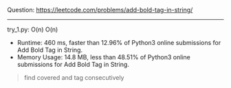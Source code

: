 Question: https://leetcode.com/problems/add-bold-tag-in-string/

---

try_1.py: O(n) O(n)

* Runtime: 460 ms, faster than 12.96% of Python3 online submissions for Add Bold Tag in String.
* Memory Usage: 14.8 MB, less than 48.51% of Python3 online submissions for Add Bold Tag in String.

> find covered and tag consecutively

